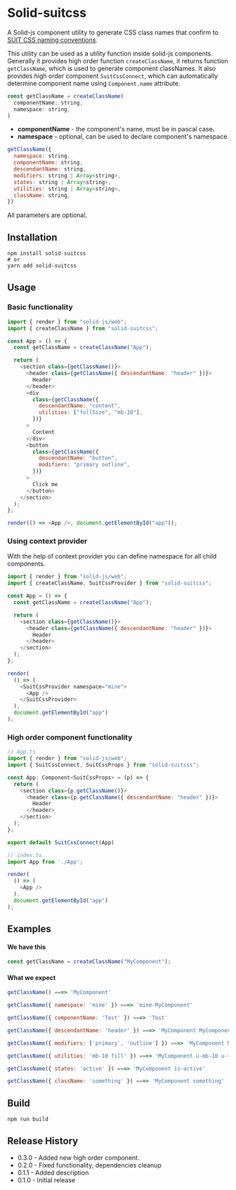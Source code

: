 # Solid-suitcss

A Solid-js component utility to generate CSS class names that confirm to [SUIT CSS naming conventions](https://github.com/suitcss/suit/blob/master/doc/naming-conventions.md).

This utility can be used as a utility function inside solid-js components. Generally it provides high order function `createClassName`, it returns function `getClassName`, which is used to generate component classNames.
It also provides high order component `SuitCssConnect`, which can automatically determine component name using `Component.name` attribute.

```JavaScript
const getClassName = createClassName(
  componentName: string,
  namespace: string,
)
```

* __componentName__ - the component's name, must be in pascal case.
* __namespace__ - optional, can be used to declare component's namespace

```JavaScript
getClassName({
  namespace: string,
  componentName: string,
  descendantName: string,
  modifiers: string | Array<string>,
  states: string | Array<string>,
  utilities: string | Array<string>,
  className: string,
})
```

All parameters are optional.

## Installation

```
npm install solid-suitcss
# or
yarn add solid-suitcss
```

## Usage

### Basic functionality

```JavaScript
import { render } from "solid-js/web";
import { createClassName } from "solid-suitcss";

const App = () => {
  const getClassName = createClassName("App");

  return (
    <section class={getClassName()}>
      <header class={getClassName({ descendantName: "header" })}>
        Header
      </header>
      <div
        class={getClassName({
          descendantName: "content",
          utilities: ["fullSize", "mb-10"],
        })}
      >
        Content
      </div>
      <button
        class={getClassName({
          descendantName: "button",
          modifiers: "primary outline",
        })}
      >
        Click me
      </button>
    </section>
  );
};

render(() => <App />, document.getElementById("app"));
```

### Using context provider

With the help of context provider you can define namespace for all child components.

```JavaScript
import { render } from "solid-js/web";
import { createClassName, SuitCssProvider } from "solid-suitcss";

const App = () => {
  const getClassName = createClassName("App");

  return (
    <section class={getClassName()}>
      <header class={getClassName({ descendantName: "header" })}>
        Header
      </header>
    </section>
  );
};

render(
  () => (
    <SuitCssProvider namespace="mine">
      <App />
    </SuitCssProvider>
  ),
  document.getElementById("app")
);
```

### High order component functionality
```JavaScript
// App.ts
import { render } from "solid-js/web";
import { SuitCssConnect, SuitCssProps } from "solid-suitcss";

const App: Component<SuitCssProps> = (p) => {
  return (
    <section class={p.getClassName()}>
      <header class={p.getClassName({ descendantName: "header" })}>
        Header
      </header>
    </section>
  );
};

export default SuitCssConnect(App)

// index.ts
import App from './App';

render(
  () => (
    <App />
  ),
  document.getElementById("app")
);
```

## Examples

#### We have this

```JavaScript
const getClassName = createClassName("MyComponent");
```

#### What we expect

```JavaScript
getClassName() ===> 'MyComponent'

getClassName({ namespace: 'mine' }) ===> 'mine-MyComponent'

getClassName({ componentName: 'Test' }) ===> 'Test'

getClassName({ descendantName: 'header' }) ===> 'MyComponent MyComponent-header'

getClassName({ modifiers: ['primary', 'outline'] }) ===> 'MyComponent MyComponent--primary MyComponent--outline'

getClassName({ utilities: 'mb-10 fill' }) ===> 'MyComponent u-mb-10 u-fill'

getClassName({ states: 'active' }) ===> 'MyComponent is-active'

getClassName({ className: 'something' }) ===> 'MyComponent something'
```

## Build

```
npm run build
```

## Release History

* 0.3.0 - Added new high order component.
* 0.2.0 - Fixed functionality, dependencies cleanup
* 0.1.1 - Added description
* 0.1.0 - Initial release

